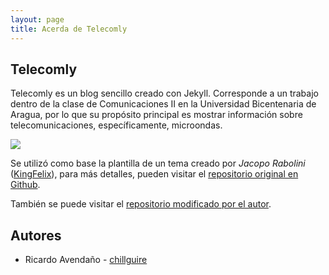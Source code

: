 ```yaml
---
layout: page
title: Acerda de Telecomly
---
```


## Telecomly

Telecomly es un blog sencillo creado con Jekyll. Corresponde a un trabajo dentro de la clase de Comunicaciones II en la Universidad Bicentenaria de Aragua, por lo que su propósito principal es mostrar información sobre telecomunicaciones, específicamente, microondas.

![](https://github.com/chillguire/telecomly/blob/gh-pages/img/blogImg1.jpg)


Se utilizó como base la plantilla de un tema creado por *Jacopo Rabolini* ([KingFelix](https://github.com/KingFelix)), para más detalles, pueden visitar el [repositorio original en Github](https://github.com/KingFelix/emerald/).

También se puede visitar el [repositorio modificado por el autor](https://github.com/chillguire/telecomly).


## Autores

* Ricardo Avendaño - [chillguire](https://github.com/chillguire)
